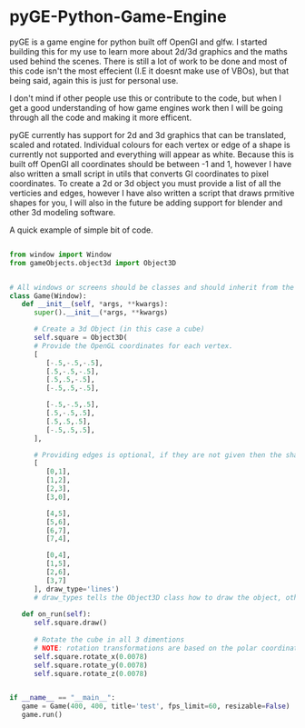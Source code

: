 # pyGE-Python-Game-Engine
pyGE is a game engine for python built off OpenGl and glfw. I started building this for my use to learn more about 2d/3d graphics and the maths used behind the scenes. There is still a lot of work to be done and most of this code isn't the most effecient (I.E it doesnt make use of VBOs), but that being said, again this is just for personal use.

I don't mind if other people use this or contribute to the code, but when I get a good understanding of how game engines work then I will be going through all the code and making it more efficent.

pyGE currently has support for 2d and 3d graphics that can be translated, scaled and rotated. Individual colours for each vertex or edge of a shape is currently not supported and everything will appear as white. Because this is built off OpenGl all coordinates should be between -1 and 1, however I have also written a small script in utils that converts Gl coordinates to pixel coordinates. To create a 2d or 3d object you must provide a list of all the verticies and edges, however I have also written a script that draws prmitive shapes for you, I will also in the future be adding support for blender and other 3d modeling software.

A quick example of simple bit of code.

``` python

from window import Window
from gameObjects.object3d import Object3D


# All windows or screens should be classes and should inherit from the pyge.window.Window() class.
class Game(Window):
   def __init__(self, *args, **kwargs):
      super().__init__(*args, **kwargs) 

      # Create a 3d Object (in this case a cube)
      self.square = Object3D(
      # Provide the OpenGL coordinates for each vertex.
      [ 
         [-.5,-.5,-.5],
         [.5,-.5,-.5],
         [.5,.5,-.5],
         [-.5,.5,-.5],

         [-.5,-.5,.5],
         [.5,-.5,.5],
         [.5,.5,.5],
         [-.5,.5,.5],
      ],

      # Providing edges is optional, if they are not given then the shape will be drawn connecting the verticies as given.
      [
         [0,1],
         [1,2],
         [2,3],
         [3,0],

         [4,5],
         [5,6],
         [6,7],
         [7,4],

         [0,4],
         [1,5],
         [2,6],
         [3,7]
      ], draw_type='lines')	
      # draw_types tells the Object3D class how to draw the object, other types include 'triangles', 'polygon'
      
   def on_run(self):
      self.square.draw()
    
      # Rotate the cube in all 3 dimentions
      # NOTE: rotation transformations are based on the polar coordinate system.
      self.square.rotate_x(0.0078)
      self.square.rotate_y(0.0078)
      self.square.rotate_z(0.0078)


if __name__ == "__main__":
   game = Game(400, 400, title='test', fps_limit=60, resizable=False)
   game.run()

```
